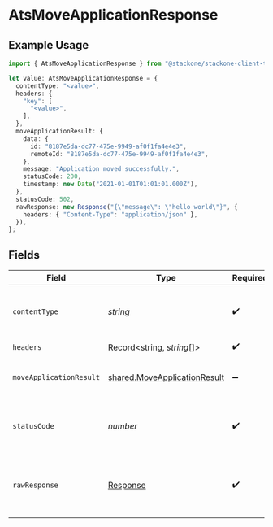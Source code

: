 # AtsMoveApplicationResponse

## Example Usage

```typescript
import { AtsMoveApplicationResponse } from "@stackone/stackone-client-ts/sdk/models/operations";

let value: AtsMoveApplicationResponse = {
  contentType: "<value>",
  headers: {
    "key": [
      "<value>",
    ],
  },
  moveApplicationResult: {
    data: {
      id: "8187e5da-dc77-475e-9949-af0f1fa4e4e3",
      remoteId: "8187e5da-dc77-475e-9949-af0f1fa4e4e3",
    },
    message: "Application moved successfully.",
    statusCode: 200,
    timestamp: new Date("2021-01-01T01:01:01.000Z"),
  },
  statusCode: 502,
  rawResponse: new Response("{\"message\": \"hello world\"}", {
    headers: { "Content-Type": "application/json" },
  }),
};
```

## Fields

| Field                                                                               | Type                                                                                | Required                                                                            | Description                                                                         |
| ----------------------------------------------------------------------------------- | ----------------------------------------------------------------------------------- | ----------------------------------------------------------------------------------- | ----------------------------------------------------------------------------------- |
| `contentType`                                                                       | *string*                                                                            | :heavy_check_mark:                                                                  | HTTP response content type for this operation                                       |
| `headers`                                                                           | Record<string, *string*[]>                                                          | :heavy_check_mark:                                                                  | N/A                                                                                 |
| `moveApplicationResult`                                                             | [shared.MoveApplicationResult](../../../sdk/models/shared/moveapplicationresult.md) | :heavy_minus_sign:                                                                  | The application was moved successfully.                                             |
| `statusCode`                                                                        | *number*                                                                            | :heavy_check_mark:                                                                  | HTTP response status code for this operation                                        |
| `rawResponse`                                                                       | [Response](https://developer.mozilla.org/en-US/docs/Web/API/Response)               | :heavy_check_mark:                                                                  | Raw HTTP response; suitable for custom response parsing                             |